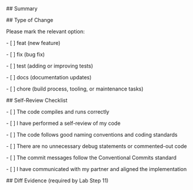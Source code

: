 \## Summary

<!-- Provide a brief description of the changes introduced in this pull request -->



\## Type of Change

Please mark the relevant option:

\- \[ ] feat (new feature)

\- \[ ] fix (bug fix)

\- \[ ] test (adding or improving tests)

\- \[ ] docs (documentation updates)

\- \[ ] chore (build process, tooling, or maintenance tasks)



\## Self-Review Checklist

\- \[ ] The code compiles and runs correctly

\- \[ ] I have performed a self-review of my code

\- \[ ] The code follows good naming conventions and coding standards

\- \[ ] There are no unnecessary debug statements or commented-out code

\- \[ ] The commit messages follow the Conventional Commits standard

\- \[ ] I have communicated with my partner and aligned the implementation



\## Diff Evidence (required by Lab Step 11)

<!-- Paste the output of: git diff HEAD..origin/<partner-branch> -->



